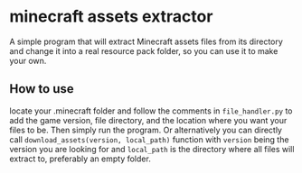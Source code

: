 # minecraft assets extractor
A simple program that will extract Minecraft assets files from its directory and change it into a real resource pack folder, so you can use it to make your own.

## How to use
locate your .minecraft folder and follow the comments in `file_handler.py` to add the game version, file directory, and the location where you want your files to be. Then simply run the program. Or alternatively you can directly call `download_assets(version, local_path)` function with `version` being the version you are looking for and `local_path` is the directory where all files will extract to, preferably an empty folder.